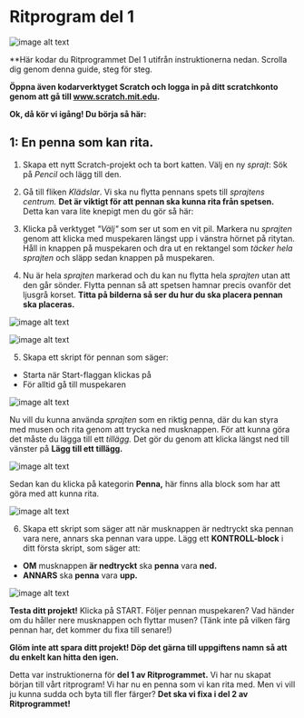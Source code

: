 # Ritprogram del 1

![image alt text](bild-1.png)

**Här kodar du Ritprogrammet Del 1 utifrån instruktionerna nedan. Scrolla dig genom denna guide, steg för steg.

**Öppna även kodarverktyget Scratch och logga in på ditt scratchkonto genom att gå till www.scratch.mit.edu.**

**Ok, då kör vi igång! Du börja så här:**

## 1: En penna som kan rita.

1. Skapa ett nytt Scratch-projekt och ta bort katten. Välj en ny *sprajt*: Sök på *Pencil* och lägg till den. 
 
2. Gå till fliken *Klädslar*. Vi ska nu flytta pennans spets till *sprajtens centrum.* **Det är viktigt för att pennan ska kunna rita från spetsen.** Detta kan vara lite knepigt men du gör så här: 
 
3. Klicka på verktyget *"Välj"* som ser ut som en vit pil. Markera nu *sprajten* genom att klicka med muspekaren längst upp i vänstra hörnet på ritytan. Håll in knappen på muspekaren och dra ut en rektangel som *täcker hela sprajten* och släpp sedan knappen på muspekaren. 

4. Nu är hela *sprajten* markerad och du kan nu flytta hela *sprajten* utan att den går sönder. Flytta pennan så att spetsen hamnar precis ovanför det ljusgrå korset. **Titta på bilderna så ser du hur du ska placera pennan ska placeras.**  


![image alt text](bild-2.jpeg)


![image alt text](bild-3.jpeg) 


5. Skapa ett skript för pennan som säger:  

* Starta när Start-flaggan klickas på  
* För alltid gå till muspekaren
 
 
![image alt text](bild-4.png)


Nu vill du kunna använda *sprajten* som en riktig penna, där du kan styra med musen och rita genom att trycka ned musknappen. För att kunna göra det måste du lägga till ett *tillägg.* Det gör du genom att klicka längst ned till vänster på **Lägg till ett tillägg.**  


![image alt text](bild-5.jpeg)


Sedan kan du klicka på kategorin **Penna,** här finns alla block som har att göra med att kunna rita.  


![image alt text](bild-6.jpeg)


6. Skapa ett skript som säger att när musknappen är nedtryckt ska pennan vara nere, annars ska pennan vara uppe. Lägg ett **KONTROLL-block** i ditt första skript, som säger att:  

* **OM** musknappen **är nedtryckt** ska **penna** vara **ned.**  
* **ANNARS** ska **penna** vara **upp.** 


![image alt text](bild-7.png)


**Testa ditt projekt!** Klicka på START. Följer pennan muspekaren? Vad händer om du håller nere musknappen och flyttar musen? (Tänk inte på vilken färg pennan har, det kommer du fixa till senare!) 

**Glöm inte att spara ditt projekt! Döp det gärna till uppgiftens namn så att du enkelt kan hitta den igen.**
 
Detta var instruktionerna för **del 1 av Ritprogrammet.** Vi har nu skapat början till vårt ritprogram! Vi har nu en penna som vi kan rita med. Men vi vill ju kunna sudda och byta till fler färger? **Det ska vi fixa i del 2 av Ritprogrammet!**
